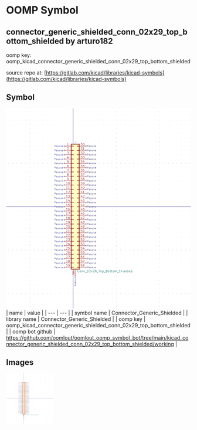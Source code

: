 # OOMP Symbol  
## connector_generic_shielded_conn_02x29_top_bottom_shielded  by arturo182  
  
oomp key: oomp_kicad_connector_generic_shielded_conn_02x29_top_bottom_shielded  
  
source repo at: [https://gitlab.com/kicad/libraries/kicad-symbols](https://gitlab.com/kicad/libraries/kicad-symbols)  
## Symbol  
  
[![working.png](working_600.png)](working.png)  
| name | value | 
| --- | --- | 
| symbol name | Connector_Generic_Shielded | 
| library name | Connector_Generic_Shielded | 
| oomp key | oomp_kicad_connector_generic_shielded_conn_02x29_top_bottom_shielded | 
| oomp bot github | https://github.com/oomlout/oomlout_oomp_symbol_bot/tree/main/kicad_connector_generic_shielded_conn_02x29_top_bottom_shielded/working | 
## Images  
  
[![working.png](working_140.png)](working.png)  
